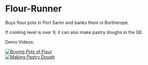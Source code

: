 Flour-Runner
============

Buys flour pots in Port Sarim and banks them in Burtherope.

If cooking level is over 9, it can also make pastry doughs in the GE.

Demo Videos:  

[![Buying Pots of Flour](http://img.youtube.com/vi/I1sWyAn9GYc/0.jpg)](https://www.youtube.com/watch?v=I1sWyAn9GYc)  
[![Making Pastry Dough](http://img.youtube.com/vi/mi8COJ1H39A/0.jpg)](https://www.youtube.com/watch?v=mi8COJ1H39A)

